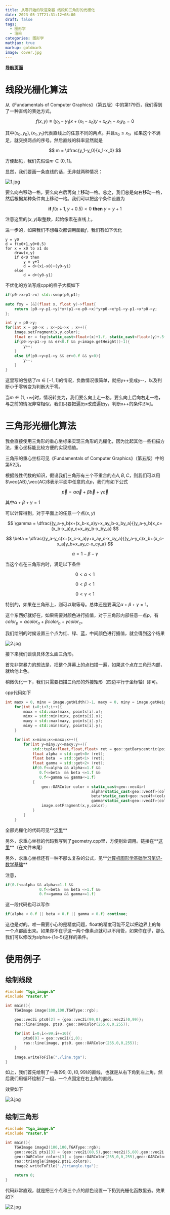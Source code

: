 ```yaml
---
title: 从零开始的软渲染器 线段和三角形的光栅化
date: 2023-05-17T21:31:12+08:00
draft: false
tags:
  - 图形学
  - 渲染
categories: 图形学
mathjax: true
markup: goldmark
image: cover.jpg
---
```


<u>**[导航页面](../从零开始的软渲染器-导航/)**</u>

# 线段光栅化算法

从《Fundamentals of Computer Graphics》（第五版）中的第179页，我们得到了一种直线的表达方式，

$$
f(x,y)\equiv (y_0-y_1)x+(x_1-x_0)y + x_0y_1-x_1y_0 = 0
$$

其中$(x_0,y_0),(x_1,y_1)$代表直线上的任意不同的两点。并且$x_0\leq x_1$，如果这个不满足，就交换两点的序号。然后直线的斜率显然就是

$$
m = \dfrac{y_1-y_0}{x_1-x_0}
$$

方便起见，我们先假设$m\in(0,1]$。

显然，我们要画一条直线的话，无非就两种情况：

![1.jpg](1.jpg)

要么向右移动一格，要么向右后再向上移动一格。总之，我们总是向右移动一格，然后根据某种条件向上移动一格。我们可以把这个条件设置为

$$
\mathbf{if}\ f(x+1,y+0.5)<0\ \mathbf{then}\ y=y+1
$$

注意这里的$(x,y)$取整数，起始像素在直线上。

进一步的，如果我们不想每次都调用函数$f$，我们有如下优化

```
y = y0
d = f(x0+1,y0+0.5)
for x = x0 to x1 do
    draw(x,y)
    if d<0 then
        y = y+1
        d = d+(x1-x0)+(y0-y1)
    else
        d = d+(y0-y1)
```

不优化的方法写成cpp的样子大概如下

```cpp
if(p0->x>p1->x) std::swap(p0,p1);
        
auto fxy = [&](float x, float y)->float{
    return (p0->y-p1->y)*x+(p1->x-p0->x)*y+p0->x*p1->y-p1->x*p0->y;
};

int y = p0->y;
for(int x = p0->x ; x<=p1->x ; x++){
    image.setFragment(x,y,color);
    float er = fxy(static_cast<float>(x)+1.f, static_cast<float>(y)+.5f);
    if(p0->y<p1->y && er<0.f && y<image.getHeight()-1){
        y++;
    }
    else if(p0->y>p1->y && er>0.f && y>0){
        y--;
    }
}
```

这里写的包括了$m\in[-1,1]$的情况，负数情况很简单，就把y++变成y--，以及判断小于零转变为判断大于零。

当$m\in(1,+\infty]$时，情况转变为，我们要么向上走一格，要么向上后向右走一格，与之前的情况非常相似，我们只要把遍历x改成遍历y，判断x++的条件即可。

# 三角形光栅化算法

我会直接使用三角形的重心坐标来实现三角形的光栅化，因为比起其他一些扫描方法，重心坐标能比较方便的实现插值。

三角形的重心坐标可见《Fundamentals of Computer Graphics》（第五版）中的第52页。

根据线性代数的知识，假设我们三角形有三个不重合的点$A,B,C$，则我们可以用$\vec{AB},\vec{AC}$表示平面中任意的点$p$，我们有如下公式

$$
\vec{p} = \alpha\vec{a} + \beta\vec{b}+\gamma\vec{c}
$$

其中$\alpha+\beta+\gamma=1$

可以计算得到，对于平面上的任意一个点$(x,y)$

$$
\gamma = \dfrac{(y_a-y_b)x+(x_b-x_a)y+x_ay_b-x_by_a}{(y_a-y_b)x_c+(x_b-x_a)y_c+x_ay_b-x_by_a}
$$

$$
\beta = \dfrac{(y_a-y_c)x+(x_c-x_a)y+x_ay_c-x_cy_a}{(y_a-y_c)x_b+(x_c-x_a)y_b+x_ay_c-x_cy_a}
$$

$$
\alpha = 1-\beta-\gamma
$$

当这个点在三角形内时，满足以下条件

$$
0<\alpha<1
$$

$$
0<\beta<1
$$

$$
0<\gamma<1
$$

特别的，如果在三角形上，则可以取等号。总体还是要满足$\alpha+\beta+\gamma=1$。

这个东西好就好在，如果需要对颜色进行插值，对于三角形内部任意一点$p$，有$color_p=\alpha color_a+\beta color_b+\gamma color_c$。

我们绘制的时候设置三个点为红、绿、蓝，中间颜色进行插值，就会得到这个结果

![2.jpg](2.jpg)

接下来我们谈谈具体怎么画三角形。

首先非常暴力的想法是，把整个屏幕上的点扫描一遍，如果这个点在三角形内部，就给他上色。

稍微优化一下，我们只需要扫描三角形的外接矩形（四边平行于坐标轴）即可。

cpp代码如下

```cpp
int maxx = 0, minx = image.getWidth()-1, maxy = 0, miny = image.getHeight()-1;
    for(int i=0;i<3;i++){
        maxx = std::max(maxx, points[i].x);
        minx = std::min(minx, points[i].x);
        maxy = std::max(maxy, points[i].y);
        miny = std::min(miny, points[i].y);
    }

    for(int x=minx;x<=maxx;x++){
        for(int y=miny;y<=maxy;y++){
            std::tuple<float,float,float> ret = geo::getBarycentric(points, x, y);
            float alpha = std::get<0> (ret);
            float beta  = std::get<1> (ret);
            float gamma = std::get<2> (ret);
            if(0.f<=alpha && alpha<=1.f &&
               0.f<=beta  && beta <=1.f &&
               0.f<=gamma && gamma<=1.f)
            {
                geo::OARColor color = static_cast<geo::vec4i>(
                                      alpha*static_cast<geo::vec4f>(colors[0]) +
                                      beta*static_cast<geo::vec4f>(colors[1]) +
                                      gamma*static_cast<geo::vec4f>(colors[2]));
                image.setFragment(x,y,color);
            }
        }
    }
```

全部光栅化的代码可见**[这里](https://github.com/kegalas/oar/blob/main/tutorial/chapter3/src/geometry.cpp)**

另外，求重心坐标的代码我写到了geometry.cpp里，方便别处调用。链接在**[这里](https://github.com/kegalas/oar/blob/main/tutorial/chapter3/src/geometry.cpp)**（在文件末尾）

另外，求重心坐标还有一种不那么复杂的公式，见**[计算机图形学基础学习笔记-数学基础](../计算机图形学基础学习笔记-数学基础/#重心坐标系)**

注意，

```cpp
if(0.f<=alpha && alpha<=1.f &&
               0.f<=beta  && beta <=1.f &&
               0.f<=gamma && gamma<=1.f)
```

这一段代码也可以写作

```cpp
if(alpha < 0.f || beta < 0.f || gamma < 0.f) continue;
```

这也是对的。唯一需要小心的是精度问题，float的精度可能不足以把边界上的每一个点都画出来。如果你不在乎这一两个像素点就可以不用管，如果你在乎，那么我们可以修改为alpha<-(1e-5)这样的条件。

# 使用例子

## 绘制线段

```cpp
#include "tga_image.h"
#include "raster.h"

int main(){
    TGAImage image(100,100,TGAType::rgb);

    geo::vec2i pts0[2] = {geo::vec2i(99,0),geo::vec2i(0,99)};
    ras::line(image, pts0, geo::OARColor(255,0,0,255));
    
    for(int i=0;i<=99;i+=10){
        pts0[0] = geo::vec2i(i,0);
        ras::line(image, pts0, geo::OARColor(255,0,0,255));
    }
    
    image.writeToFile("./line.tga");
}
```

如上，我们首先绘制了一条$(99,0),(0,99)$的直线，也就是从右下角到左上角，然后我们用循环绘制了一组，一个点固定在右上角的直线。

效果如下

![3.jpg](3.jpg)

## 绘制三角形

```cpp
#include "tga_image.h"
#include "raster.h"

int main(){
    TGAImage image2(100,100,TGAType::rgb);
    geo::vec2i pts1[3] = {geo::vec2i(60,5),geo::vec2i(5,60),geo::vec2i(70,90)};
    geo::OARColor colors[3] = {geo::OARColor(255,0,0,255),geo::OARColor(0,255,0,255),geo::OARColor(0,0,255,255)};
    ras::triangle(image2,pts1,colors);
    image2.writeToFile("./triangle.tga");

    return 0;
}

```

代码非常直观，就是把三个点和三个点的颜色设置一下扔到光栅化函数里去。效果如下

![2.jpg](2.jpg)
